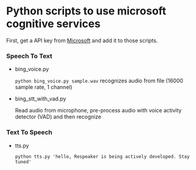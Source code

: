 Python scripts to use microsoft cognitive services
==================================================

First, get a API key from [Microsoft](https://www.microsoft.com/cognitive-services/en-us/speech-api)
and add it to those scripts.

### Speech To Text

+ bing_voice.py

  `python bing_voice.py sample.wav` recognizes audio from file (16000 sample rate, 1 channel)

+ bing_stt_with_vad.py

  Read audio from microphone, pre-process audio with voice activity detector (VAD) and then recognize

### Text To Speech
+ tts.py

  `python tts.py 'hello, Respeaker is being actively developed. Stay tuned'`